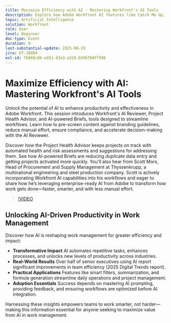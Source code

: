 ```yaml
---
title: Maximize Efficiency with AI - Mastering Workfront's AI Tools
description: Explore how Adobe Workfront AI features like Catch Me Up, summarization, and formula generation help automate tasks, optimize workflows, and drive productivity.
topic: Artificial Intelligence
solution: Workfront
role: User
level: Beginner
doc-type: Event
duration: 0
last-substantial-update: 2025-08-29
jira: KT-18869
exl-id: 7b868c8b-e451-43e3-a318-65967b8ff996
---
```

# Maximize Efficiency with AI: Mastering Workfront's AI Tools

Unlock the potential of AI to enhance productivity and effectiveness in Adobe Workfront. This session introduces Workfront's AI Reviewer, Project Health Advisor, and AI-powered Briefs, tools designed to streamline workflows. Learn how to pre-screen content against branding guidelines, reduce manual effort, ensure compliance, and accelerate decision-making with the AI Reviewer.

Discover how the Project Health Advisor keeps projects on track with automated health and risk assessments and suggestions for addressing them. See how AI-powered Briefs are reducing duplicate data entry and getting projects activated more quickly. You’ll also hear from Scott Mors, Head of Procurement and Supply Management at Thyssenkrupp, a multinational engineering and steel production company. Scott is actively incorporating Workfront AI capabilities into his workflows and eager to share how he’s leveraging enterprise-ready AI from Adobe to transform how work gets done—faster, smarter, and with less manual effort.

>[!VIDEO](https://video.tv.adobe.com/v/3471393/?learn=on&enablevpops)

## Unlocking AI-Driven Productivity in Work Management

Discover how AI is reshaping work management for greater efficiency and impact:

* **Transformative Impact** AI automates repetitive tasks, enhances processes, and unlocks new levels of productivity across industries.
* **Real-World Results** Over half of senior executives using AI report significant improvements in team efficiency (2025 Digital Trends report).
* **Practical Applications** Features like smart filters, summarization, and formula generation streamline daily operations and project management.
* **Adoption Essentials** Success depends on mastering AI prompting, providing feedback, and ensuring workflows are optimized before AI integration.

Harnessing these insights empowers teams to work smarter, not harder—making this information essential for anyone seeking to maximize value from AI in work management.
